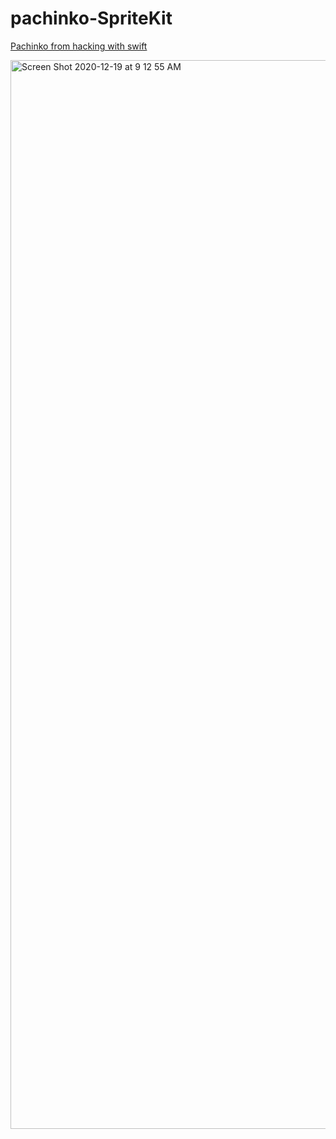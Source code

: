 # pachinko-SpriteKit


[Pachinko from hacking with swift](https://www.hackingwithswift.com/read/11/overview)


<img width="1710" alt="Screen Shot 2020-12-19 at 9 12 55 AM" src="https://user-images.githubusercontent.com/17902030/102683507-63531f80-41da-11eb-937d-10f37049bcf4.png">
